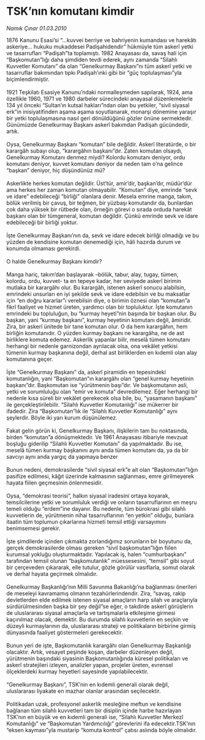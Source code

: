 # TSK’nın komutanı kimdir

*Namık Çınar 01.03.2010*

<div class="yazi">1876 Kanunu Esasi’si “...kuvvei berriye ve bahriyenin kumandası ve harekâtı askeriye... hukuku mukaddesei Padişahidendir” hükmüyle tüm askerî yetki ve tasarrufları “Padişah”ta toplamıştı. 1982 Anayasası da, savaş hali için “Başkomutan”lığı daha şimdiden tevdi ederek, aynı zamanda “Silahlı Kuvvetler Komutanı” da olan “Genelkurmay Başkanı”nı tüm askerî yetki ve tasarruflar bakımından tıpkı Padişah’ınki gibi bir “güç toplulaşması”yla biçimlendirmiştir. <br/><br/>1921 Teşkilatı Esasiye Kanunu’ndaki normalleşmeden sapılarak, 1924, ama özellikle 1960, 1971 ve 1980 darbeler sürecindeki anayasal düzenlemelerle 134 yıl önceki “Sultan’ın kutsal hakları”ndan olan bu yetkiler, “sivil siyasal erk”in inisiyatifinden aşama aşama soyutlanarak, monarşi dönemine yaraşır bir yetki toplulaşmasına nasıl geri dönüldüğünü gözler önüne sermektedir. Günümüzde Genelkurmay Başkanı askerî bakımdan Padişah gücündedir, artık. <br/><br/>Oysa, Genelkurmay Başkanı “komutan” bile değildir. Askerî literatürde, o bir karargâh subayı olup, “karargâhın başkanı”dır. Zaten komutan olsaydı, Genelkurmay Komutanı denmez miydi? Kolordu komutanı deniyor, ordu komutanı deniyor, kuvvet komutanı deniyor da neden tam o’na gelince “başkan” deniyor, hiç düşündünüz mü? <br/><br/>Askerlikte herkes komutan değildir. Üst’tür, amir’dir, başkan’dır, müdür’dür ama herkes her zaman komutan olmayabilir. “Komutan” diye, emrinde “sevk ve idare” edebileceği “birliği” olanlara denir. Mesela emrine manga, takım, bölük verilmiş bir çavuş, bir teğmen, bir yüzbaşı komutandır da, bunlardan çok daha yüksek bir rütbede olan, örneğin görevi o sırada orduda harekât başkanı olan bir tümgeneral, komutan değildir. Çünkü emrinde sevk ve idare edebileceği bir birliği yoktur. <br/><br/>İşte Genelkurmay Başkanı’nın da, sevk ve idare edecek birliği olmadığı ve bu yüzden de kendisine komutan denemediği için, hâli hazırda durum ve konumda olmaması gerekirdi. <br/><br/>O halde Genelkurmay Başkanı kimdir? <br/><br/>Manga hariç, takım’dan başlayarak –bölük, tabur, alay, tugay, tümen, kolordu, ordu, kuvvet- ta en tepeye kadar, her seviyede askerî birimin mutlaka bir karargâhı olur. Bu karargâh, istenen askerî sonucu alabilsin, emrindeki unsurları en iyi şekilde sevk ve idare edebilsin ve bu maksatlar için “en doğru kararlar”ı verebilsin diye, o birimin öznesi olan “komutan”a fikrî faaliyet ve hizmet üreten, yardımcı olan bir topluluktur. İşte komutanın emrindeki bu topluluğun, bu “kurmay heyeti”nin başında bir başkan olur. Bu başkan, yani “kurmay başkanı”, kurmay heyetinin komutanı değil, âmiridir. Zira, bir askerî ünitede bir tane komutan olur. O da hem karargâhın, hem birliğin komutanıdır. O yüzden kurmay başkanı ne karargâha, ne de ast birliklere komuta edemez. Askerlik yapanlar bilir, meselâ tümen komutanı herhangi bir nedenle garnizondan ayrılacak olsa, ona vekâlet yetkisi tümenin kurmay başkanına değil, derhal ast birliklerden en kıdemli olan alay komutanına geçer. <br/><br/>İşte “Genelkurmay Başkanı” da, askerî piramidin en tepesindeki komutanlığın, yani “Başkomutan”ın karargâhı olan “genel kurmay heyetinin başkanı”dır. Başkomutan ise “yürütmenin başı”dır. Ve başkomutanın asli, yetki ve sorumluluğu olan “emir ve komuta” devredilemez. Eğer herhangi bir nedenle kısa süreli bir vekâlet gerekecek olsa bile, bu, “yasamanın başkanı” ile gerçekleştirilebilir. “Silahlı Kuvvetler Komutanlığı” ise mükerrer bir ifadedir. Zira “Başkomutan”lık ile “Silahlı Kuvvetler Komutanlığı” aynı şeylerdir. Böyle iki yarı kurum düşünülemez. <br/><br/>Fakat gelin görün ki, Genelkurmay Başkanı, ilişkilerin tam bu noktasında, birden “komutan”a dönüşmektedir. Ve 1961 Anayasası itibariyle mevzuat boşluğu giderilip “Silahlı Kuvvetler Komutanı” da yapılmaktadır. Bu ise, meselâ tümen kurmay başkanını aynı anda tümen komutanı da, ya da bir savcıyı aynı anda yargıç da yapmaya benzer <br/><br/>Bunun nedeni, demokrasilerde “sivil siyasal erk”e ait olan “Başkomutan”lığın pasifize edilmesi, kâğıt üzerinde kalmasının sağlanması, emre girilmeyerek hayata fiilen geçmesinin önlenmesidir. <br/><br/>Oysa, “demokrasi teorisi”, halkın siyasal iradesini ortaya koyarak, temsilcilerine yetki ve sorumluluk verdiği ve onların tasarruflarının en meşru temeli olduğu “erdem”ine dayanır. Bu nedenle, tüm bürokrasi gibi silahlı kuvvetlerin de, yürütmenin nihai tasarruflarının “en yetkin” olduğu, bunlara itaatin tüm toplumun çıkarlarına hizmeti temsil ettiği varsayımını benimsemesi gerekir. <br/><br/>İşte şimdilerde içinden çıkmakta zorlandığımız sorunların bir boyutunu da, gerçek demokrasilerde olması gereken “sivil başkomutan”lığın fiilen kurumsal yokluğu oluşturmaktadır. Yapılacak iş, halen “cumhurbaşkanı” tarafından temsil olunan “başkomutanlık” müessesesini, “temsil” gibi soyut bir çerçeveden çıkararak, elle tutulur, gözle görülür vasıflarla, somut olarak ve derhal hayata geçirmek olmalıdır. <br/><br/>Genelkurmay Başkanlığı’nın Milli Savunma Bakanlığı’na bağlanması önerileri de meseleyi kavramamış olmanın tezahürlerindendir. Zira, “savaş, rakip devletlerden elde edilmek istenen siyasal amaçların harp silah ve araçlarıyla sürdürülmesinden başka bir şey değil”se eğer, o takdirde askerî görüşlerin de uluslararası siyasal amaçlarla ve tartışmalarla etkileşime girmesi kaçınılmaz olacak, demektir. Bu durumda silahlı kuvvetlerin en seçkin ve düzeyli kurmaylarının da, uluslararası strateji ve politikaların birbirine girmiş dünyasında faaliyet göstermeleri gerekecektir. <br/><br/>Bunun yeri de işte, Başkomutanlık karargâhı olan Genelkurmay Başkanlığı olacaktır. Artık, vesayet peşinde koşan, darbeler düzenleyen değil, yürütmenin başındaki siyasinin Başkomutanlığında küresel politikaları ve askerî stratejileri izleyen, analizler yapan, projeler üreten, evrensel ölçeklerdeki kurmay heyetleri sayesinde yapılabilecektir. <br/><br/>“Genelkurmay Başkanı”, TSK’nin en kıdemli generali olarak değil, uluslararası liyakate en mazhar olanlar arasından seçilecektir. <br/><br/>Politikadan uzak, profesyonel askerlik mesleğine meftun ve kendisine bağlanan tüm silahlı kuvvetleri tam bir disiplin içinde harbe hazırlayan TSK’nın en büyük ve en kıdemli generali ise, “Silahlı Kuvvetler Merkezî Komutanlığı” ve “Başkomutan Yardımcılığı” görevlerini ifa edecektir.TSK’nın “eksen kayması”yla mustarip “komuta kontrol” çatısı aslında böyle olmalıdır.</div>
